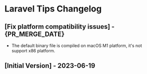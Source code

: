 # Laravel Tips Changelog

## [Fix platform compatibility issues] - {PR_MERGE_DATE}

- The default binary file is compiled on macOS M1 platform, it's not support x86 platform.

## [Initial Version] - 2023-06-19
